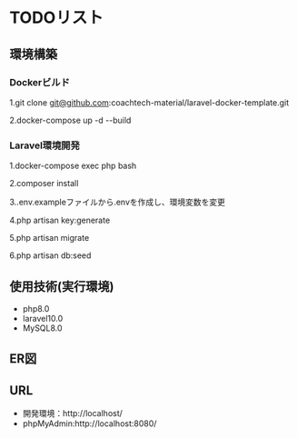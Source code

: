 # TODOリスト

## 環境構築
### Dockerビルド

1.git clone git@github.com:coachtech-material/laravel-docker-template.git

2.docker-compose up -d --build

### Laravel環境開発

1.docker-compose exec php bash

2.composer install

3..env.exampleファイルから.envを作成し、環境変数を変更

4.php artisan key:generate

5.php artisan migrate

6.php artisan db:seed



## 使用技術(実行環境)
- php8.0
- laravel10.0
- MySQL8.0

## ER図


## URL
- 開発環境：http://localhost/
- phpMyAdmin:http://localhost:8080/
